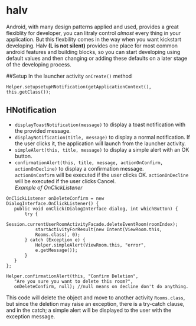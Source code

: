 # halv
Android, with many design patterns applied and used, provides a great flexiblity for developer, you can litraly control *almost* every thing in your application. But this flexbility comes in the way when you want kickstart developing. Halv **(L is not silent)**  provides one place for most common android features and building blocks, so you can start developing using default values and then changing or adding these defaults on a later stage of the developing process. 

##Setup
In the launcher activity `onCreate()` method
```
Helper.setupsetupHNotification(getApplicationContext(), this.getClass());
```
## HNotification
 * `displayToastNotification(message)` to display a toast notification with the provided message.
 * `displayNotification(title, message)` to display a normal notification. If the user clicks it, the application will launch from the launcher activity.
 * `simpleAlert(this, title, message)` to display a simple alert with an OK button.
 * `confirmationAlert(this, title, message, actionOnConfirm, actionOnDecline)` to display a confirmation message.<br> `actionOnConfirm` will be executed if the user clicks OK. `actionOnDecline` will be executed if the user clicks Cancel.<br>
 *Example of OnClickListener*
 ```
 OnClickListener onDeleteConfirm = new DialogInterface.OnClickListener() {
 	public void onClick(DialogInterface dialog, int whichButton) {
 		try {
 			Session.currentUserRoomActivityFacade.deleteEventRoom(roomIndex);
 			startActivityForResult(new Intent(ViewRoom.this,
 			Rooms.class), 0);
 		} catch (Exception e) {
 			Helper.simpleAlert(ViewRoom.this, "error",
 			e.getMessage());
 		}
 	}
 };

 Helper.confirmationAlert(this, "Confirm Deletion",
 	"Are you sure you want to delete this room?",
    onDeleteConfirm, null); //null means on decline don't do anything.
```

This code will delete the object and move to another activity `Rooms.class`, but since the deletion may raise an exception, there is a try-catch clause, and in the catch; a simple alert will be displayed to the user with the exception message.
